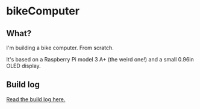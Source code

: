 # bikeComputer

## What?

I'm building a bike computer. From scratch.

It's based on a Raspberry Pi model 3 A+ (the weird one!) and a small 0.96in OLED display.

## Build log

[Read the build log here.](https://github.com/codemicro/bikeComputer/blob/master/BUILDLOG.md)